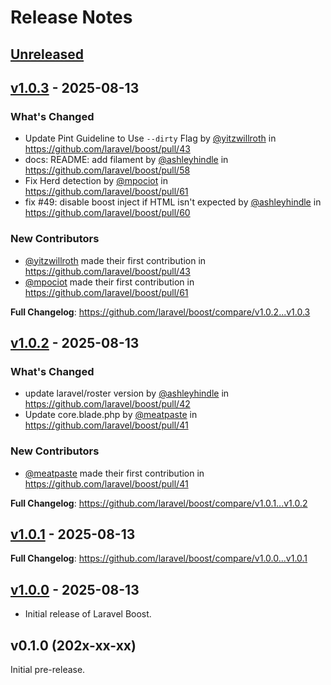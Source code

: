 # Release Notes

## [Unreleased](https://github.com/laravel/boost/compare/v1.0.3...main)

## [v1.0.3](https://github.com/laravel/boost/compare/v1.0.2...v1.0.3) - 2025-08-13

### What's Changed

* Update Pint Guideline to Use `--dirty` Flag by [@yitzwillroth](https://github.com/yitzwillroth) in https://github.com/laravel/boost/pull/43
* docs: README: add filament by [@ashleyhindle](https://github.com/ashleyhindle) in https://github.com/laravel/boost/pull/58
* Fix Herd detection by [@mpociot](https://github.com/mpociot) in https://github.com/laravel/boost/pull/61
* fix #49: disable boost inject if HTML isn't expected by [@ashleyhindle](https://github.com/ashleyhindle) in https://github.com/laravel/boost/pull/60

### New Contributors

* [@yitzwillroth](https://github.com/yitzwillroth) made their first contribution in https://github.com/laravel/boost/pull/43
* [@mpociot](https://github.com/mpociot) made their first contribution in https://github.com/laravel/boost/pull/61

**Full Changelog**: https://github.com/laravel/boost/compare/v1.0.2...v1.0.3

## [v1.0.2](https://github.com/laravel/boost/compare/v1.0.1...v1.0.2) - 2025-08-13

### What's Changed

* update laravel/roster version by [@ashleyhindle](https://github.com/ashleyhindle) in https://github.com/laravel/boost/pull/42
* Update core.blade.php by [@meatpaste](https://github.com/meatpaste) in https://github.com/laravel/boost/pull/41

### New Contributors

* [@meatpaste](https://github.com/meatpaste) made their first contribution in https://github.com/laravel/boost/pull/41

**Full Changelog**: https://github.com/laravel/boost/compare/v1.0.1...v1.0.2

## [v1.0.1](https://github.com/laravel/boost/compare/v1.0.0...v1.0.1) - 2025-08-13

**Full Changelog**: https://github.com/laravel/boost/compare/v1.0.0...v1.0.1

## [v1.0.0](https://github.com/laravel/boost/compare/v0.1.0...v1.0.0) - 2025-08-13

- Initial release of Laravel Boost.

## v0.1.0 (202x-xx-xx)

Initial pre-release.

